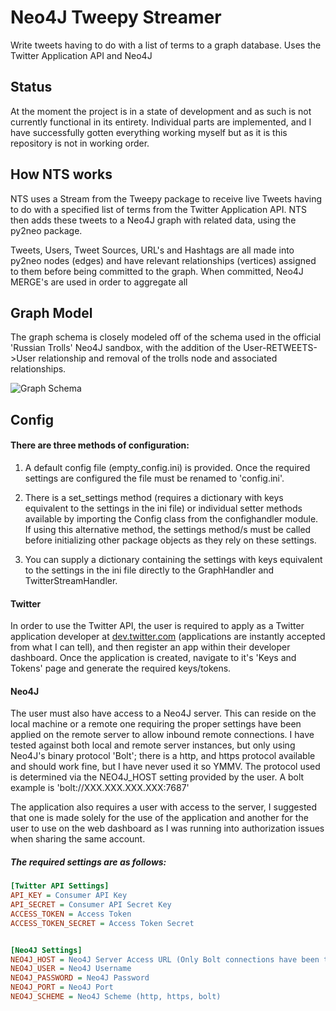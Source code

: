  # Neo4J Tweepy Streamer
Write tweets having to do with a list of terms to a graph database. Uses the Twitter Application API and Neo4J
## Status
At the moment the project is in a state of development and as such is not currently functional in its entirety. Individual parts are implemented, and I have successfully gotten everything working myself but as it is this repository is not in working order.

## How NTS works
NTS uses a Stream from the Tweepy package to receive live Tweets having to do with a specified list of terms from the Twitter Application API. NTS then adds these tweets to a Neo4J graph with related data, using the py2neo package.

Tweets, Users, Tweet Sources, URL's and Hashtags are all made into py2neo nodes (edges) and have relevant relationships (vertices) assigned to them before being committed to the graph. When committed, Neo4J MERGE's are used in order to aggregate all


## Graph Model
The graph schema is closely modeled off of the schema used in the official 'Russian Trolls' Neo4J sandbox, with the addition of the User-RETWEETS->User relationship and removal of the trolls node and associated relationships.

![Graph Schema](https://i.imgur.com/sPb0hsM.png)

## Config
#### There are three methods of configuration:

1. A default config file (empty_config.ini) is provided. Once the required settings are configured the file must be renamed to 'config.ini'.

2. There is a set_settings method (requires a dictionary with keys equivalent to the settings in the ini file) or individual setter methods available by importing the Config class from the confighandler module. If using this alternative method, the settings method/s must be called before initializing other package objects as they rely on these settings.

3. You can supply a dictionary containing the settings with keys equivalent to the settings in the ini file directly to the GraphHandler and TwitterStreamHandler.

#### Twitter
In order to use the Twitter API, the user is required to apply as a Twitter application developer at [dev.twitter.com](https://developer.twitter.com/) (applications are instantly accepted from what I can tell), and then register an app within their developer dashboard. Once the application is created, navigate to it's 'Keys and Tokens' page and generate the required keys/tokens.

#### Neo4J
The user must also have access to a Neo4J server. This can reside on the local machine or a remote one requiring the proper settings have been applied on the remote server to allow inbound remote connections. I have tested against both local and remote server instances, but only using Neo4J's binary protocol 'Bolt'; there is a http, and https protocol available and should work fine, but I have never used it so YMMV. The protocol used is determined via the NEO4J_HOST setting provided by the user. A bolt example is 'bolt://XXX.XXX.XXX.XXX:7687'  

The application also requires a user with access to the server, I suggested that one is made solely for the use of the application and another for the user to use on the web dashboard as I was running into authorization issues when sharing the same account.

##### The required settings are as follows:
```ini
[Twitter API Settings]  
API_KEY = Consumer API Key  
API_SECRET = Consumer API Secret Key  
ACCESS_TOKEN = Access Token  
ACCESS_TOKEN_SECRET = Access Token Secret  


[Neo4J Settings]  
NEO4J_HOST = Neo4J Server Access URL (Only Bolt connections have been tested)  
NEO4J_USER = Neo4J Username  
NEO4J_PASSWORD = Neo4J Password  
NEO4J_PORT = Neo4J Port  
NEO4J_SCHEME = Neo4J Scheme (http, https, bolt)  
```
